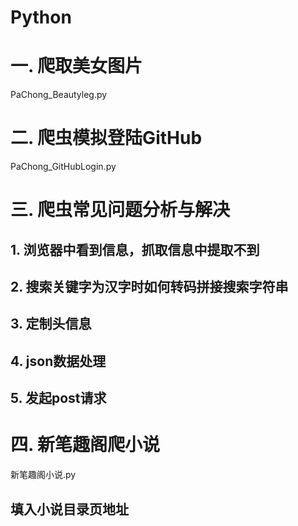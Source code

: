 # Python
# 一. 爬取美女图片
   PaChong_Beautyleg.py
# 二. 爬虫模拟登陆GitHub
   PaChong_GitHubLogin.py
# 三. 爬虫常见问题分析与解决
   ## 1. 浏览器中看到信息，抓取信息中提取不到
   ## 2. 搜索关键字为汉字时如何转码拼接搜索字符串
   ## 3. 定制头信息
   ## 4. json数据处理
   ## 5. 发起post请求
# 四. 新笔趣阁爬小说
   新笔趣阁小说.py
   ## 填入小说目录页地址
